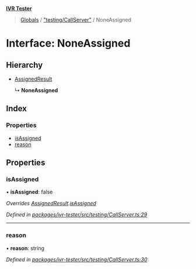 **[IVR Tester](../README.md)**

> [Globals](../README.md) / ["testing/CallServer"](../modules/_testing_callserver_.md) / NoneAssigned

# Interface: NoneAssigned

## Hierarchy

* [AssignedResult](_testing_callserver_.assignedresult.md)

  ↳ **NoneAssigned**

## Index

### Properties

* [isAssigned](_testing_callserver_.noneassigned.md#isassigned)
* [reason](_testing_callserver_.noneassigned.md#reason)

## Properties

### isAssigned

•  **isAssigned**: false

*Overrides [AssignedResult](_testing_callserver_.assignedresult.md).[isAssigned](_testing_callserver_.assignedresult.md#isassigned)*

*Defined in [packages/ivr-tester/src/testing/CallServer.ts:29](https://github.com/SketchingDev/ivr-tester/blob/aac0a71/packages/ivr-tester/src/testing/CallServer.ts#L29)*

___

### reason

•  **reason**: string

*Defined in [packages/ivr-tester/src/testing/CallServer.ts:30](https://github.com/SketchingDev/ivr-tester/blob/aac0a71/packages/ivr-tester/src/testing/CallServer.ts#L30)*
